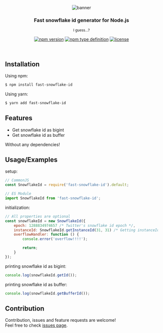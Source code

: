 <div align='center'>
	<img src='https://cdn.h2owr.xyz/images/fast-snowflake-id/banner.png' alt='banner'/>
	<h3>Fast snowflake id generator for Node.js</h3>
	<sup>I guess...?</sup>
  
  [![npm version](https://img.shields.io/npm/v/fast-snowflake-id?style=flat-square)](https://npmjs.org/package/fast-snowflake-id)
  [![npm type definition](https://img.shields.io/npm/types/fast-snowflake-id?style=flat-square)](https://npmjs.org/package/fast-snowflake-id)
  [![license](https://img.shields.io/github/license/H2Owater425/fast-snowflake-id?style=flat-square)](https://github.com/H2Owater425/fast-snowflake-id/blob/main/LICENSE)
</div>

<br/>

## Installation

Using npm:
```bash
$ npm install fast-snowflake-id
```

Using yarn:
```bash
$ yarn add fast-snowflake-id
```

## Features

- Get snowflake id as bigint
- Get snowflake id as buffer

Without any dependencies!

## Usage/Examples

setup:
```javascript
// CommonJS
const SnowflakeId = require('fast-snowflake-id').default;

// ES Module
import SnowflakeId from 'fast-snowflake-id';
```

initialization:
```javascript
// All properties are optional
const snowflakeId = new SnowflakeId({
	epoch: 1288834974657 /* Twitter's snowflake id epoch */,
	instanceId: SnowflakeId.getInstanceId(31, 31) /* Getting instanceId from datacenterId and workerId */,
	overflowHandler: function () {
		console.error('overflow!!!!');

		return;
	}
});
```

printing snowflake id as bigint:
```javascript
console.log(snowflakeId.getId());
```

printing snowflake id as buffer:
```javascript
console.log(snowflakeId.getBufferId());
```

## Contribution

Contribution, issues and feature requests are welcome!<br/>Feel free to check [issues page](https://github.com/H2Owater425/fast-snowflake-id/issues).